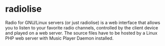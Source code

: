 # radiolise
Radio for GNU/Linux servers (or just radiolise) is a web interface that allows you to listen to your favorite radio channels, controlled by the client device and played on a web server. The source files have to be hosted by a Linux PHP web server with Music Player Daemon installed.
